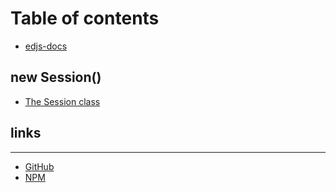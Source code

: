 # Table of contents

* [edjs-docs](README.md)

## new Session\(\) <a id="session"></a>

* [The Session class](session/untitled.md)

## links

---

* [GitHub](https://github.com/a2br/ecoledirecte.js)
* [NPM](https://npmjs.com/package/ecoledirecte.js)

